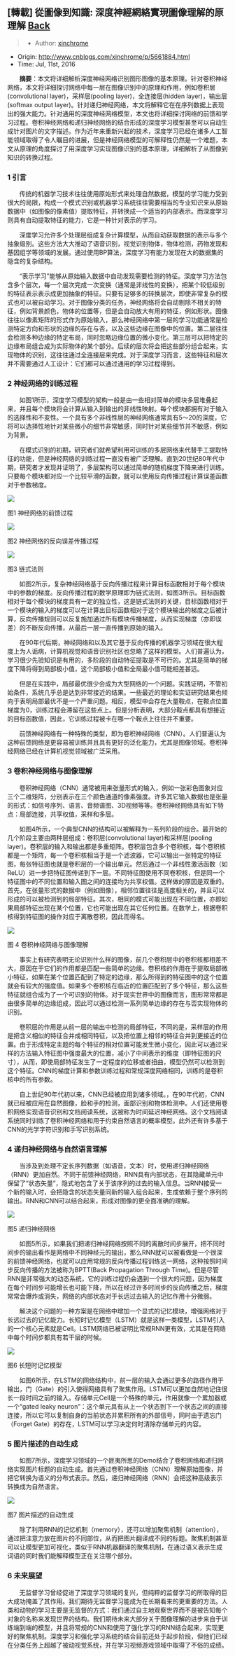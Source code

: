 ## [轉載] 從圖像到知識: 深度神經網絡實現圖像理解的原理解 [Back](./../post.md)

> - Author: [xinchrome](http://www.cnblogs.com/xinchrome/)
- Origin: http://www.cnblogs.com/xinchrome/p/5661884.html
- Time: Jul, 11st, 2016

&nbsp; &nbsp; &nbsp; &nbsp;**摘要**：本文将详细解析深度神经网络识别图形图像的基本原理。针对卷积神经网络，本文将详细探讨网络中每一层在图像识别中的原理和作用，例如卷积层(convolutional layer)，采样层(pooling layer)，全连接层(hidden layer)，输出层(softmax output layer)。针对递归神经网络，本文将解释它在在序列数据上表现出的强大能力。针对通用的深度神经网络模型，本文也将详细探讨网络的前馈和学习过程。卷积神经网络和递归神经网络的结合形成的深度学习模型甚至可以自动生成针对图片的文字描述。作为近年来重新兴起的技术，深度学习已经在诸多人工智能领域取得了令人瞩目的进展，但是神经网络模型的可解释性仍然是一个难题，本文从原理的角度探讨了用深度学习实现图像识别的基本原理，详细解析了从图像到知识的转换过程。

### **1 引言**

&nbsp; &nbsp; &nbsp; &nbsp;传统的机器学习技术往往使用原始形式来处理自然数据，模型的学习能力受到很大的局限，构成一个模式识别或机器学习系统往往需要相当的专业知识来从原始数据中（如图像的像素值）提取特征，并转换成一个适当的内部表示。而深度学习则具有自动提取特征的能力，它是一种针对表示的学习。

&nbsp; &nbsp; &nbsp; &nbsp;深度学习允许多个处理层组成复杂计算模型，从而自动获取数据的表示与多个抽象级别。这些方法大大推动了语音识别，视觉识别物体，物体检测，药物发现和基因组学等领域的发展。通过使用BP算法，深度学习有能力发现在大的数据集的隐含的复杂结构。

&nbsp; &nbsp; &nbsp; &nbsp;“表示学习”能够从原始输入数据中自动发现需要检测的特征。深度学习方法包含多个层次，每一个层次完成一次变换（通常是非线性的变换），把某个较低级别的特征表示表示成更加抽象的特征。只要有足够多的转换层次，即使非常复杂的模式也可以被自动学习。对于图像分类的任务，神经网络将会自动剔除不相关的特征，例如背景颜色，物体的位置等，但是会自动放大有用的特征，例如形状。图像往往以像素矩阵的形式作为原始输入，那么神经网络中第一层的学习功能通常是检测特定方向和形状的边缘的存在与否，以及这些边缘在图像中的位置。第二层往往会检测多种边缘的特定布局，同时忽略边缘位置的微小变化。第三层可以把特定的边缘布局组合成为实际物体的某个部分。后续的层次将会把这些部分组合起来，实现物体的识别，这往往通过全连接层来完成。对于深度学习而言，这些特征和层次并不需要通过人工设计：它们都可以通过通用的学习过程得到。

### **2 神经网络的训练过程**

&nbsp; &nbsp; &nbsp; &nbsp;如图1所示，深度学习模型的架构一般是由一些相对简单的模块多层堆叠起来，并且每个模块将会计算从输入到输出的非线性映射。每个模块都拥有对于输入的选择性和不变性。一个具有多个非线性层的神经网络通常具有5〜20的深度，它将可以选择性地针对某些微小的细节非常敏感，同时针对某些细节并不敏感，例如为背景。

&nbsp; &nbsp; &nbsp; &nbsp;在模式识别的初期，研究者们就希望利用可训练的多层网络来代替手工提取特征的功能，但是神经网络的训练过程一直没有被广泛理解。直到20世纪80年代中期，研究者才发现并证明了，多层架构可以通过简单的随机梯度下降来进行训练。只要每个模块都对应一个比较平滑的函数，就可以使用反向传播过程计算误差函数对于参数梯度。

![](./1.png)

图1 神经网络的前馈过程

![](./2.png)

图2 神经网络的反向误差传播过程

![](./3.png)

图3 链式法则

&nbsp; &nbsp; &nbsp; &nbsp;如图2所示，复杂神经网络基于反向传播过程来计算目标函数相对于每个模块中的参数的梯度。反向传播过程的数学原理即为链式法则，如图3所示。目标函数相对于每个模块的梯度具有一定的独立性，这是链式法则的关键，目标函数相对于一个模块的输入的梯度可以在计算出目标函数相对于这个模块输出的梯度之后被计算，反向传播规则可以反复施加通过所有模块传播梯度，从而实现梯度（亦即误差）的不断反向传播，从最后一层一直传播到原始的输入。

&nbsp; &nbsp; &nbsp; &nbsp;在90年代后期，神经网络和以及其它基于反向传播的机器学习领域在很大程度上为人诟病，计算机视觉和语音识别社区也忽略了这样的模型。人们普遍认为，学习很少先验知识是有用的，多阶段的自动特征提取是不可行的。尤其是简单的梯度下降将得到局部极小值，这个局部极小值和全局最小值可能相差甚远。

&nbsp; &nbsp; &nbsp; &nbsp;但是在实践中，局部最优很少会成为大型网络的一个问题。实践证明，不管初始条件，系统几乎总是达到非常接近的结果。一些最近的理论和实证研究结果也倾向于表明局部最优不是一个严重问题。相反，模型中会存在大量鞍点，在鞍点位置梯度为0，训练过程会滞留在这些点上。但是分析表明，大部分鞍点都具有想接近的目标函数值，因此，它训练过程被卡在哪一个鞍点上往往并不重要。

&nbsp; &nbsp; &nbsp; &nbsp;前馈神经网络有一种特殊的类型，即为卷积神经网络（CNN）。人们普遍认为这种前馈网络是更容易被训练并且具有更好的泛化能力，尤其是图像领域。卷积神经网络已经在计算机视觉领域被广泛采用。

### **3 卷积神经网络与图像理解**

&nbsp; &nbsp; &nbsp; &nbsp;卷积神经网络（CNN）通常被用来张量形式的输入，例如一张彩色图象对应三个二维矩阵，分别表示在三个颜色通道的像素强度。许多其它输入数据也是张量的形式：如信号序列、语言、音频谱图、3D视频等等。卷积神经网络具有如下特点：局部连接，共享权值，采样和多层。

&nbsp; &nbsp; &nbsp; &nbsp;如图4所示，一个典型CNN的结构可以被解释为一系列阶段的组合。最开始的几个阶段主要由两种层组成：卷积层(convolutional layer)和采样层(pooling layer)。卷积层的输入和输出都是多重矩阵。卷积层包含多个卷积核，每个卷积核都是一个矩阵，每一个卷积核相当于是一个滤波器，它可以输出一张特定的特征图，每张特征图也就是卷积层的一个输出单元。然后通过一个非线性激活函数（如ReLU）进一步把特征图传递到下一层。不同特征图使用不同卷积核，但是同一个特征图中的不同位置和输入图之间的连接均为共享权值。这样做的原因是双重的。首先，在张量形式的数据中（例如图像），相邻位置往往是高度相关的，并且可以形成的可以被检测到的局部特征。其次，相同的模式可能出现在不同位置，亦即如果局部特征出现在某个位置，它也可能出现在其它任何位置。在数学上，根据卷积核得到特征图的操作对应于离散卷积，因此而得名。

![](./4.png)

图 4 卷积神经网络与图像理解

&nbsp; &nbsp; &nbsp; &nbsp;事实上有研究表明无论识别什么样的图像，前几个卷积层中的卷积核都相差不大，原因在于它们的作用都是匹配一些简单的边缘。卷积核的作用在于提取局部微小特征，如果在某个位置匹配到了特定的边缘，那么所得到的特征图中的这个位置就会有较大的强度值。如果多个卷积核在临近的位置匹配到了多个特征，那么这些特征就组合成为了一个可识别的物体。对于现实世界中的图像而言，图形常常都是由很多简单的边缘组成，因此可以通过检测一系列简单边缘的存在与否实现物体的识别。

&nbsp; &nbsp; &nbsp; &nbsp;卷积层的作用是从前一层的输出中检测的局部特征，不同的是，采样层的作用是把含义相似的特征合并成相同特征，以及把位置上相邻的特征合并到更接近的位置。由于形成特定主题的每个特征的相对位置可能发生微小变化，因此可以通过采样的方法输入特征图中强度最大的位置，减小了中间表示的维度（即特征图的尺寸），从而，即使局部特征发生了一定程度的位移或者扭曲，模型仍然可以检测到这个特征。CNN的梯度计算和参数训练过程和常规深度网络相同，训练的是卷积核中的所有参数。

&nbsp; &nbsp; &nbsp; &nbsp;自上世纪90年代初以来，CNN已经被应用到诸多领域。，在90年代初，CNN就已经被应用在自然图像，脸和手的检测，面部识别和物体检测中。人们还使用卷积网络实现语音识别和文档阅读系统，这被称为时间延迟神经网络。这个文档阅读系统同时训练了卷积神经网络和用于约束自然语言的概率模型。此外还有许多基于CNN的光学字符识别和手写识别系统。

### **4 递归神经网络与自然语言理解**

&nbsp; &nbsp; &nbsp; &nbsp;当涉及到处理不定长序列数据（如语音，文本）时，使用递归神经网络（RNN）更加自然。不同于前馈神经网络，RNN具有内部状态，在其隐藏单元中保留了“状态矢量”，隐式地包含了关于该序列的过去的输入信息。当RNN接受一个新的输入时，会把隐含的状态矢量同新的输入组合起来，生成依赖于整个序列的输出。RNN和CNN可以结合起来，形成对图像的更全面准确的理解。

![](./5.png)

图5 递归神经网络

&nbsp; &nbsp; &nbsp; &nbsp;如图5所示，如果我们把递归神经网络按照不同的离散时间步展开，把不同时间步的输出看作是网络中不同神经元的输出，那么RNN就可以被看做是一个很深的前馈神经网络，也就可以应用常规的反向传播过程训练这一网络，这种按照时间步反向传播的方法被称为BPTT(Back Propagation Through Time)。但是尽管RNN是非常强大的动态系统，它的训练过程仍会遇到一个很大的问题，因为梯度在每个时间步可能增长也可能下降，所以在经过许多时间步的反向传播之后，梯度常常会爆炸或消失，网络的内部状态对于长远过去输入的记忆作用十分微弱。

&nbsp; &nbsp; &nbsp; &nbsp;解决这个问题的一种方案是在网络中增加一个显式的记忆模块，增强网络对于长远过去的记忆能力。长短时记忆模型（LSTM）就是这样一类模型，LSTM引入的一个核心元素就是Cell。LSTM网络已被证明比常规RNN更有效，尤其是在网络中每个时间步都具有若干层的时候。

![](./6.png)

图6 长短时记忆模型

&nbsp; &nbsp; &nbsp; &nbsp;如图6所示，在LSTM的网络结构中，前一层的输入会通过更多的路径作用于输出，门（Gate）的引入使得网络具有了聚焦作用。LSTM可以更加自然地记住很长一段时间之前的输入。存储单元Cell是一个特殊的单元，作用就像一个累加器或一个“gated leaky neuron”：这个单元具有从上一个状态到下一个状态之间的直接连接，所以它可以复制自身的当前状态并累积所有的外部信号，同时由于遗忘门（Forget Gate）的存在，LSTM可以学习决定何时清除存储单元的内容。

### **5 图片描述的自动生成**

&nbsp; &nbsp; &nbsp; &nbsp;如图7所示，深度学习领域的一个匪夷所思的Demo结合了卷积网络和递归网络实现图片标题的自动生成。首先通过卷积神经网络（CNN）理解原始图像，并把它转换为语义的分布式表示。然后，递归神经网络（RNN）会把这种高级表示转换成为自然语言。

![](./7.png)

图7 图片描述的自动生成

&nbsp; &nbsp; &nbsp; &nbsp;除了利用RNN的记忆机制（memory），还可以增加聚焦机制（attention），通过把注意力放在图片的不同部位，从而把图片翻译成不同的标题。聚焦机制甚至可以让模型更加可视化，类似于RNN机器翻译的聚焦机制，在通过语义表示生成词语的同时我们能解释模型正在关注哪个部分。

### **6 未来展望**

&nbsp; &nbsp; &nbsp; &nbsp;无监督学习曾经促进了深度学习领域的复兴，但纯粹的监督学习的所取得的巨大成功掩盖了其作用。我们期待无监督学习能成为在长期看来的更重要的方法。人类和动物的学习主要是无监督的方式：我们通过自主地观察世界而不是被告知每个对象的名称来发现世界的结构。我们期待未来大部分关于图像理解的进步来自于训练端到端的模型，并且将常规的CNN和使用了强化学习的RNN结合起来，实现更好的聚焦机制。深度学习和强化学习系统的结合目前还处于起步阶段，但他们已经在分类任务上超越了被动视觉系统，并在学习视频游戏领域中取得了不俗的成绩。